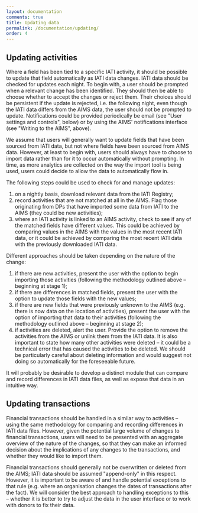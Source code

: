 ```yaml
---
layout: documentation
comments: true
title: Updating data
permalink: /documentation/updating/
order: 4
---
```


## Updating activities

Where a field has been tied to a specific IATI activity, it should be possible to update that field automatically as IATI data changes. IATI data should be checked for updates each night. To begin with, a user should be prompted when a relevant change has been identified. They should then be able to choose whether to accept the changes or reject them. Their choices should be persistent if the update is rejected, i.e. the following night, even though the IATI data differs from the AIMS data, the user should not be prompted to update. Notifications could be provided periodically be email (see "User settings and controls", below) or by using the AIMS' notifications interface (see "Writing to the AIMS", above).

We assume that users will generally want to update fields that have been sourced from IATI data, but not where fields have been sourced from AIMS data. However, at least to begin with, users should always have to choose to import data rather than for it to occur automatically without prompting. In time, as more analytics are collected on the way the import tool is being used, users could decide to allow the data to automatically flow in.

The following steps could be used to check for and manage updates:

1. on a nightly basis, download relevant data from the IATI Registry;
2. record activities that are not matched at all in the AIMS. Flag those originating from DPs that have imported some data from IATI to the AIMS (they could be new activities);
3. where an IATI activity is linked to an AIMS activity, check to see if any of the matched fields have different values. This could be achieved by comparing values in the AIMS with the values in the most recent IATI data, or it could be achieved by comparing the most recent IATI data with the previously downloaded IATI data.

Different approaches should be taken depending on the nature of the change:

1. if there are new activities, present the user with the option to begin importing those activities (following the methodology outlined above – beginning at stage 1);
2. if there are differences in matched fields, present the user with the option to update those fields with the new values;
3. if there are new fields that were previously unknown to the AIMS (e.g. there is now data on the location of activities), present the user with the option of importing that data to their activities (following the methodology outlined above – beginning at stage 2);
4. if activities are deleted, alert the user. Provide the option to remove the activities from the AIMS or unlink them from the IATI data. It is also important to state how many other activities were deleted – it could be a technical error that has caused the activities to be deleted. We should be particularly careful about deleting information and would suggest not doing so automatically for the foreseeable future.
 
It will probably be desirable to develop a distinct module that can compare and record differences in IATI data files, as well as expose that data in an intuitive way.

## Updating transactions

Financial transactions should be handled in a similar way to activities – using the same methodology for comparing and recording differences in IATI data files. However, given the potential large volume of changes to financial transactions, users will need to be presented with an aggregate overview of the nature of the changes, so that they can make an informed decision about the implications of any changes to the transactions, and whether they would like to import them.

Financial transactions should generally not be overwritten or deleted from the AIMS; IATI data should be assumed "append-only" in this respect. However, it is important to be aware of and handle potential exceptions to that rule (e.g. where an organisation changes the dates of transactions after the fact). We will consider the best approach to handling exceptions to this – whether it is better to try to adjust the data in the user interface or to work with donors to fix their data.
